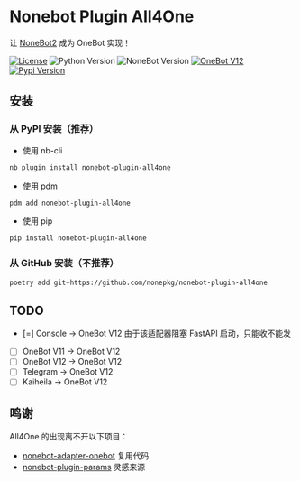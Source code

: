 # Nonebot Plugin All4One

让 [NoneBot2](https://github.com/nonebot/nonebot2) 成为 OneBot 实现！

[![License](https://img.shields.io/github/license/nonepkg/nonebot-plugin-all4one?style=flat-square)](LICENSE)
![Python Version](https://img.shields.io/badge/python-3.8+-blue.svg?style=flat-square)
![NoneBot Version](https://img.shields.io/badge/nonebot-2.0.0rc2+-red.svg?style=flat-square)
[![OneBot V12](https://img.shields.io/badge/OneBot-12-black?style=flat-square)](https://12.onebot.dev/)
[![Pypi Version](https://img.shields.io/pypi/v/nonebot-plugin-all4one.svg?style=flat-square)](https://pypi.python.org/pypi/nonebot-plugin-all4one)

## 安装

### 从 PyPI 安装（推荐）

- 使用 nb-cli  

```sh
nb plugin install nonebot-plugin-all4one
```

- 使用 pdm

```sh
pdm add nonebot-plugin-all4one
```

- 使用 pip

```sh
pip install nonebot-plugin-all4one
```

### 从 GitHub 安装（不推荐）

```sh
poetry add git+https://github.com/nonepkg/nonebot-plugin-all4one
```

## TODO

- [=] Console -> OneBot V12 由于该适配器阻塞 FastAPI 启动，只能收不能发
- [ ] OneBot V11 -> OneBot V12
- [ ] OneBot V12 -> OneBot V12
- [ ] Telegram -> OneBot V12
- [ ] Kaiheila -> OneBot V12

## 鸣谢

All4One 的出现离不开以下项目：

- [nonebot-adapter-onebot](https://github.com/nonebot/adapter-onebot) 复用代码
- [nonebot-plugin-params](https://github.com/iyume/nonebot-plugin-params) 灵感来源
